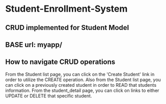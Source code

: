 # Student-Enrollment-System

## CRUD implemented for Student Model

## BASE url: myapp/

## How to navigate CRUD operations
From the Student list page, you can click on the 'Create Student' link in order to utilize the CREATE operation.
Also from the Student list page, you can click on a previously created student in order to READ that students information.
From the student_detail page, you can click on links to either UPDATE or DELETE that specific student.
